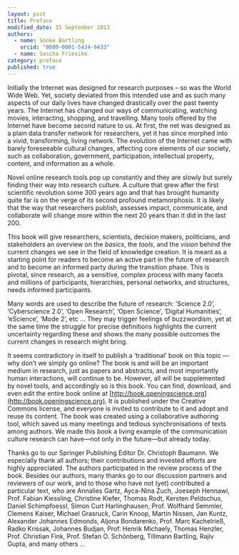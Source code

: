 ```yaml
---
layout: post
title: Preface
modified_date: 15 September 2013
authors: 
  - name: Sönke Bartling
    orcid: "0000-0001-5434-9433"
  - name: Sascha Friesike
category: preface
published: true
---
```


Initially the Internet was designed for research purposes – so was the
World Wide Web. Yet, society deviated from this intended use and as such
many aspects of our daily lives have changed drastically over the past
twenty years. The Internet has changed our ways of communicating,
watching movies, interacting, shopping, and travelling. Many tools
offered by the Internet have become second nature to us. At first, the
net was designed as a plain data transfer network for researchers, yet
it has since morphed into a vivid, transforming, living network. The
evolution of the Internet came with barely foreseeable cultural changes,
affecting core elements of our society, such as collaboration,
government, participation, intellectual property, content, and
information as a whole.

Novel online research tools pop up constantly and they are slowly but
surely finding their way into research culture. A culture that grew
after the first scientific revolution some 300 years ago and that has
brought humanity quite far is on the verge of its second profound
metamorphosis. It is likely that the way that researchers publish,
assesses impact, communicate, and collaborate will change more within
the next 20 years than it did in the last 200.

This book will give researchers, scientists, decision makers,
politicians, and stakeholders an overview on the *basics*, the *tools*,
and the *vision* behind the current changes we see in the field of
knowledge creation. It is meant as a starting point for readers to
become an active part in the future of research and to become an
informed party during the transition phase. This is pivotal, since
research, as a sensitive, complex process with many facets and millions
of participants, hierarchies, personal networks, and structures, needs
informed participants.

Many words are used to describe the future of research: ‘Science 2.0’,
‘Cyberscience 2.0’, ‘Open Research’, ‘Open Science’, ‘Digital
Humanities‘, ‘eScience‘, ‘Mode 2‘, etc … They may trigger feelings of
buzzwordism, yet at the same time the struggle for precise definitions
highlights the current uncertainty regarding these and shows the many
possible outcomes the current changes in research might bring.

It seems contradictory in itself to publish a ‘traditional’ book on this
topic —why don’t we simply go online? The book is and will be an
important medium in research, just as papers and abstracts, and most
importantly human interactions, will continue to be. However, all will
be supplemented by novel tools, and accordingly so is this book. You can
find, download, and even edit the entire book online at [http://book.openingscience.org](http://book.openingscience.org).
It is published under the Creative Commons license, and everyone is
invited to contribute to it and adopt and reuse its content. The book
was created using a collaborative authoring tool, which saved us many
meetings and tedious synchronisations of texts among authors. We made
this book a living example of the communication culture research can
have—not only in the future—but already today.

Thanks go to our Springer Publishing Editor Dr. Christoph Baumann. We especially thank all authors; their contributions and invested efforts are
highly appreciated. The authors participated in the review process of
the book. Besides our authors, many thanks go to our discussion partners
and reviewers of our work, and to those who have not (yet) contributed a
particular text, who are Annalies Gartz, Ayca-Nina Zuch, Joeseph
Hennawi, Prof. Fabian Kiessling, Christine Kiefer, Thomas Rodt, Kersten
Peldschus, Daniel Schimpfoessl, Simon Curt Harlinghausen, Prof. Wolfhard
Semmler, Clemens Kaiser, Michael Grasruck, Carin Knoop, Martin Nissen,
Jan Kuntz, Alexander Johannes Edmonds, Aljona Bondarenko, Prof. Marc
Kachelrieß, Radko Krissak, Johannes Budjan, Prof. Henrik Michaely,
Thomas Henzler, Prof. Christian Fink, Prof. Stefan O. Schönberg,
Tillmann Bartling, Rajiv Gupta, and many others …